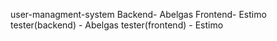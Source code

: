 user-managment-system
Backend- Abelgas
Frontend- Estimo
tester(backend) - Abelgas
tester(frontend) - Estimo
